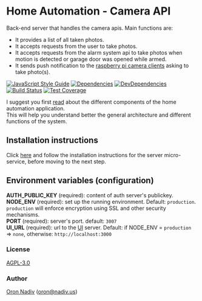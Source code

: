 # Home Automation - Camera API
Back-end server that handles the camera apis. Main functions are:
* It provides a list of all taken photos.
* It accepts requests from the user to take photos.
* It accepts requests from the alarm system api to take photos when motion is detected or garage door was opened while armed.
* It sends push notification to the [raspberry pi camera clients][camera-client-url] asking to take photo(s).

[![JavaScript Style Guide][standard-image]][standard-url]
[![Dependencies][dependencies-image]][dependencies-url]
[![DevDependencies][dependencies-dev-image]][dependencies-dev-url]
[![Build Status][travis-image]][travis-url]
[![Test Coverage][coveralls-image]][coveralls-url]

I suggest you first [read][overview-url] about the different components of the home automation application.  
This will help you understand better the general architecture and different functions of the system.

## Installation instructions
Click [here][server-installation-instruction-url] and follow the installation instructions for the server micro-service, before moving to the next step.

## Environment variables (configuration)
__AUTH\_PUBLIC\_KEY__ (required): content of auth server's publickey.  
__NODE\_ENV__ (required): set up the running environment.  Default: `production`.  `production` will enforce encryption using SSL and other security mechanisms.  
__PORT__ (required): server's port.  default: `3007`  
__UI\_URL__ (required): url to the [UI][ui-url] server. Default: if NODE_ENV = `production` => `none`, otherwise: `http://localhost:3000`

### License
[AGPL-3.0](https://spdx.org/licenses/AGPL-3.0.html)

### Author
[Oron Nadiv](https://github.com/OronNadiv) ([oron@nadiv.us](mailto:oron@nadiv.us))

[dependencies-image]: https://david-dm.org/OronNadiv/camera-api/status.svg
[dependencies-url]: https://david-dm.org/OronNadiv/camera-api
[dependencies-dev-image]: https://david-dm.org/OronNadiv/camera-api/dev-status.svg
[dependencies-dev-url]: https://david-dm.org/OronNadiv/camera-api?type=dev
[travis-image]: http://img.shields.io/travis/OronNadiv/camera-api.svg?style=flat-square
[travis-url]: https://travis-ci.org/OronNadiv/camera-api
[coveralls-image]: http://img.shields.io/coveralls/OronNadiv/camera-api.svg?style=flat-square
[coveralls-url]: https://coveralls.io/r/OronNadiv/camera-api
[standard-image]: https://img.shields.io/badge/code%20style-standard-brightgreen.svg
[standard-url]: http://standardjs.com

[overview-url]: https://oronnadiv.github.io/home-automation
[client-installation-instruction-url]: https://oronnadiv.github.io/home-automation/#installation-instructions-for-the-raspberry-pi-clients
[server-installation-instruction-url]: https://oronnadiv.github.io/home-automation/#installation-instructions-for-the-server-micro-services
[private-public-keys-url]: https://oronnadiv.github.io/home-automation/#generating-private-and-public-keys

[camera-client-url]: https://github.com/OronNadiv/camera-raspberry-client

[alarm-url]: https://github.com/OronNadiv/alarm-system-api
[auth-url]: https://github.com/OronNadiv/authentication-api
[camera-url]: https://github.com/OronNadiv/camera-api
[garage-url]: https://github.com/OronNadiv/garage-door-api
[notifications-url]: https://github.com/OronNadiv/notifications-api
[push-url]: https://github.com/OronNadiv/push-api
[storage-url]: https://github.com/OronNadiv/storage-api
[ui-url]: https://github.com/OronNadiv/home-automation-ui
